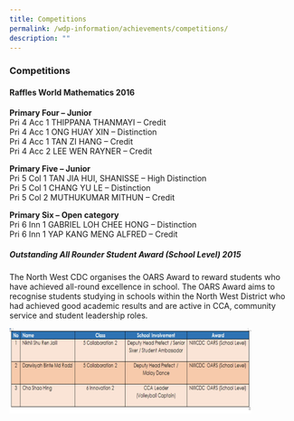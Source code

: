 ```yaml
---
title: Competitions
permalink: /wdp-information/achievements/competitions/
description: ""
---
```

### **Competitions**
#### **Raffles World Mathematics 2016**
**Primary Four – Junior**<br>
Pri 4 Acc 1 THIPPANA THANMAYI – Credit<br>
Pri 4 Acc 1 ONG HUAY XIN – Distinction<br>
Pri 4 Acc 1 TAN ZI HANG – Credit<br>
Pri 4 Acc 2 LEE WEN RAYNER – Credit

**Primary Five – Junior**<br>
Pri 5 Col 1 TAN JIA HUI, SHANISSE – High Distinction<br>
Pri 5 Col 1 CHANG YU LE – Distinction<br>
Pri 5 Col 2 MUTHUKUMAR MITHUN – Credit

**Primary Six – Open category**<br>
Pri 6 Inn 1 GABRIEL LOH CHEE HONG – Distinction<br>
Pri 6 Inn 1 YAP KANG MENG ALFRED – Credit

##### **Outstanding All Rounder Student Award (School Level) 2015**
The North West CDC organises the OARS Award to reward students who have achieved all-round excellence in school. The OARS Award aims to recognise students studying in schools within the North West District who had achieved good academic results and are active in CCA, community service and student leadership roles.

<img src="/images/competitions.jpg" style="width:85%">